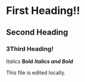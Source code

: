 
# First Heading!!

## Second Heading


### 3Third Heading!

*Italics*
**Bold**
***Italics and Bold***

This file is edited locally.
